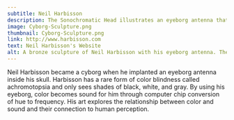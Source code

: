 ```yaml
---
subtitle: Neil Harbisson
description: The Sonochromatic Head illustrates an eyeborg antenna that allows Harbisson to identify colors through sound frequencies.
image: Cyborg-Sculpture.png
thumbnail: Cyborg-Sculpture.png
link: http://www.harbisson.com
text: Neil Harbisson's Website
alt: A bronze sculpture of Neil Harbisson with his eyeborg antenna. The antenna goes from inside the back of his head to hanging over his forehead.
---
```

Neil Harbisson became a cyborg when he implanted an eyeborg antenna inside his skull. Harbisson has a rare form of color blindness called achromotopsia and only sees shades of black, white, and gray. By using his eyeborg, color becomes sound for him through computer chip conversion of hue to frequency. His art explores the relationship between color and sound and their connection to human perception.  

